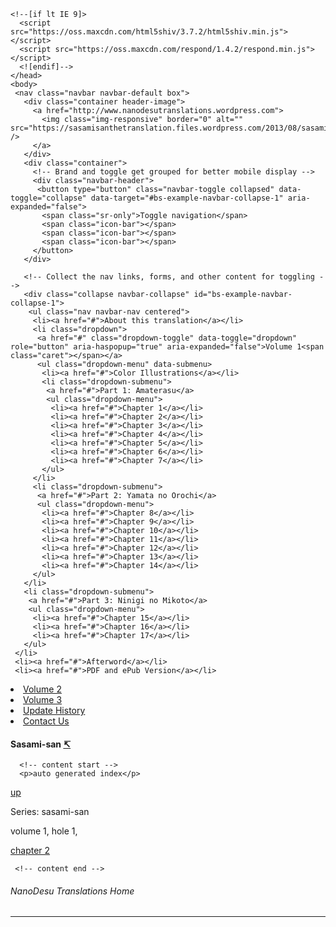 <!DOCTYPE html>
<html lang="en">
<head>
  <meta charset="utf-8">
  <meta http-equiv="X-UA-Compatible" content="IE=edge">
  <meta name="viewport" content="width=device-width, initial-scale=1">
  <!-- The above 3 meta tags *must* come first in the head; any other head content must come *after* these tags -->
  <title>Nanodesu</title>

  <!-- Bootstrap -->
  <link href="../../../static/bootstrap.min.css" rel="stylesheet">
  <link href="../../../static/bootstrap-submenu-2.0.1-dist/css/bootstrap-submenu.min.css" rel="stylesheet">
  <link href="../../../static/site.css" rel="stylesheet">

  <!-- HTML5 shim and Respond.js for IE8 support of HTML5 elements and media queries -->
  <!-- WARNING: Respond.js doesn't work if you view the page via file:// -->
    <!--[if lt IE 9]>
      <script src="https://oss.maxcdn.com/html5shiv/3.7.2/html5shiv.min.js"></script>
      <script src="https://oss.maxcdn.com/respond/1.4.2/respond.min.js"></script>
      <![endif]-->
    </head>
    <body>
     <nav class="navbar navbar-default box">
       <div class="container header-image">
         <a href="http://www.nanodesutranslations.wordpress.com">
           <img class="img-responsive" border="0" alt="" src="https://sasamisanthetranslation.files.wordpress.com/2013/08/sasami4.png" />
         </a>
       </div>
       <div class="container">
         <!-- Brand and toggle get grouped for better mobile display -->
         <div class="navbar-header">
          <button type="button" class="navbar-toggle collapsed" data-toggle="collapse" data-target="#bs-example-navbar-collapse-1" aria-expanded="false">
           <span class="sr-only">Toggle navigation</span>
           <span class="icon-bar"></span>
           <span class="icon-bar"></span>
           <span class="icon-bar"></span>
         </button>
       </div>

       <!-- Collect the nav links, forms, and other content for toggling -->
       <div class="collapse navbar-collapse" id="bs-example-navbar-collapse-1">
        <ul class="nav navbar-nav centered">
         <li><a href="#">About this translation</a></li>
         <li class="dropdown">
          <a href="#" class="dropdown-toggle" data-toggle="dropdown" role="button" aria-haspopup="true" aria-expanded="false">Volume 1<span class="caret"></span></a>
          <ul class="dropdown-menu" data-submenu>
           <li><a href="#">Color Illustrations</a></li>
           <li class="dropdown-submenu">
            <a href="#">Part 1: Amaterasu</a>
            <ul class="dropdown-menu">
             <li><a href="#">Chapter 1</a></li>
             <li><a href="#">Chapter 2</a></li>
             <li><a href="#">Chapter 3</a></li>
             <li><a href="#">Chapter 4</a></li>
             <li><a href="#">Chapter 5</a></li>
             <li><a href="#">Chapter 6</a></li>
             <li><a href="#">Chapter 7</a></li>
           </ul>
         </li>
         <li class="dropdown-submenu">
          <a href="#">Part 2: Yamata no Orochi</a>
          <ul class="dropdown-menu">
           <li><a href="#">Chapter 8</a></li>
           <li><a href="#">Chapter 9</a></li>
           <li><a href="#">Chapter 10</a></li>
           <li><a href="#">Chapter 11</a></li>
           <li><a href="#">Chapter 12</a></li>
           <li><a href="#">Chapter 13</a></li>
           <li><a href="#">Chapter 14</a></li>
         </ul>
       </li>
       <li class="dropdown-submenu">
        <a href="#">Part 3: Ninigi no Mikoto</a>
        <ul class="dropdown-menu">
         <li><a href="#">Chapter 15</a></li>
         <li><a href="#">Chapter 16</a></li>
         <li><a href="#">Chapter 17</a></li>
       </ul>
     </li>
     <li><a href="#">Afterword</a></li>
     <li><a href="#">PDF and ePub Version</a></li>
   </ul>
 </li>
 <li class="dropdown">
  <a href="#" class="dropdown-toggle" data-toggle="dropdown" role="button" aria-haspopup="true" aria-expanded="false">Volume 2<span class="caret"></span></a>
</li>
<li class="dropdown">
  <a href="#" class="dropdown-toggle" data-toggle="dropdown" role="button" aria-haspopup="true" aria-expanded="false">Volume 3<span class="caret"></span></a>
</li>
<li><a href="#">Update History</a></li>
<li><a href="#">Contact Us</a></li>
</ul>
</div><!-- /.navbar-collapse -->
</div><!-- /.container-fluid -->
</nav>

<div class="container content-container">
  <div class="row">
   <div class="col-md-9 col-xs-12 colpad-right">
    <div class="panel panel-default box">
     <div class="panel-heading">
      <h4>Sasami-san <a href="../../../sasami-san/1">↸</a></h4>
    </div>
    <div class="panel-body">

      <!-- content start -->
      <p>auto generated index</p>
<p><a href="../../../sasami-san/1">up</a></p>
<p>Series: sasami-san</p>
<p>volume 1, hole 1, </p>
<p><a href="2">chapter 2</a></p>

     <!-- content end -->
   </div>
 </div>
</div>
<div class="col-md-3 hidden-xs hidden-sm colpad-left">
  <div class="panel panel-default box">
   <div class="panel-body">
    <h6>NanoDesu Translations Home</h6>
    <hr>
    <p>
     <a href="http://www.nanodesutranslations.wordpress.com"><img class="img-responsive" border="0" alt="" src="http://nanodesutranslations.files.wordpress.com/2014/05/h6wvikg.png" /></a>
   </p>
 </div>
</div>
</div>
</div>

<!-- jQuery (necessary for Bootstrap's JavaScript plugins) -->
<script src="https://ajax.googleapis.com/ajax/libs/jquery/1.11.3/jquery.min.js"></script>
<!-- Include all compiled plugins (below), or include individual files as needed -->
<script src="https://maxcdn.bootstrapcdn.com/bootstrap/3.3.6/js/bootstrap.min.js" integrity="sha384-0mSbJDEHialfmuBBQP6A4Qrprq5OVfW37PRR3j5ELqxss1yVqOtnepnHVP9aJ7xS" crossorigin="anonymous"></script>
<script type="text/javaScript" src="../../../static/bootstrap-submenu-2.0.1-dist/js/bootstrap-submenu.min.js"></script>
<script type="text/javascript">
 $('[data-submenu]').submenupicker();
</script>
</body>
</html>
